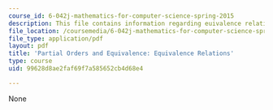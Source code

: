 ```yaml
---
course_id: 6-042j-mathematics-for-computer-science-spring-2015
description: This file contains information regarding euivalence relations.
file_location: /coursemedia/6-042j-mathematics-for-computer-science-spring-2015/99628d8ae2faf69f7a585652cb4d68e4_MIT6_042JS15_EquivRelations.pdf
file_type: application/pdf
layout: pdf
title: 'Partial Orders and Equivalence: Equivalence Relations'
type: course
uid: 99628d8ae2faf69f7a585652cb4d68e4

---
```

None